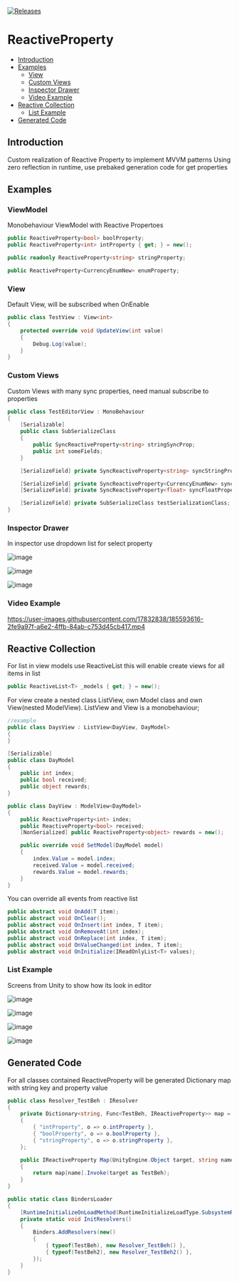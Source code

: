  [![Releases](https://img.shields.io/github/release/avmedvedskiy/ReactiveProperty.svg)](https://github.com/avmedvedskiy/ReactiveProperty/releases)
 
# ReactiveProperty
- [Introduction](#introduction)
- [Examples](#examples)
	- [View](#view)
	- [Custom Views](#custom-views)
	- [Inspector Drawer](#inspector-drawer)
	- [Video Example](#video-example)
- [Reactive Collection](#reactive-collection)
    - [List Example](#list-example)
- [Generated Code](#generated-code)
 
## Introduction 

Custom realization of Reactive Property to implement MVVM patterns
Using zero reflection in runtime, use prebaked generation code for get properties

## Examples
### ViewModel
Monobehaviour ViewModel with Reactive Propertoes
```csharp
public ReactiveProperty<bool> boolProperty;
public ReactiveProperty<int> intProperty { get; } = new();

public readonly ReactiveProperty<string> stringProperty;

public ReactiveProperty<CurrencyEnumNew> enumProperty;
```

### View
Default View, will be subscribed when OnEnable
```csharp
public class TestView : View<int>
{
    protected override void UpdateView(int value)
    {
        Debug.Log(value);
    }
}
```
### Custom Views 
Custom Views with many sync properties, need manual subscribe to properties
```csharp
public class TestEditorView : MonoBehaviour
{
    [Serializable]
    public class SubSerializeClass
    {
        public SyncReactiveProperty<string> stringSyncProp;
        public int someFields;
    }

    [SerializeField] private SyncReactiveProperty<string> syncStringProperty;

    [SerializeField] private SyncReactiveProperty<CurrencyEnumNew> syncCurrencyProperty;
    [SerializeField] private SyncReactiveProperty<float> syncFloatProperty;

    [SerializeField] private SubSerializeClass testSerializationClass;
}
```
### Inspector Drawer
In inspector use dropdown list for select property

![image](https://user-images.githubusercontent.com/17832838/185577063-f0d305fd-32aa-44e6-9626-ad7ed83fd994.png)

![image](https://user-images.githubusercontent.com/17832838/185577429-cfc27b16-0d5f-4c53-bc5d-78f40f437234.png)

![image](https://user-images.githubusercontent.com/17832838/185577521-9e5c0a26-5182-405e-ae77-dd8d8bfb14c1.png)

### Video Example
https://user-images.githubusercontent.com/17832838/185593616-2fe9a97f-a6e2-4ffb-84ab-c753d45cb417.mp4

## Reactive Collection
For list in view models use ReactiveList<T> this will enable create views for all items in list

```csharp
public ReactiveList<T> _models { get; } = new();
```

For view create a nested class ListView, own Model class and own View(nested ModelView<Model>). ListView and View is a monobehaviour;
```csharp
//example
public class DaysView : ListView<DayView, DayModel>
{
}

[Serializable]
public class DayModel
{
    public int index;
    public bool received;
    public object rewards;
}

public class DayView : ModelView<DayModel>
{
    public ReactiveProperty<int> index;
    public ReactiveProperty<bool> received;
    [NonSerialized] public ReactiveProperty<object> rewards = new();

    public override void SetModel(DayModel model)
    {
        index.Value = model.index;
        received.Value = model.received;
        rewards.Value = model.rewards;
    }
}    
```
You can override all events from reactive list
```csharp
public abstract void OnAdd(T item);
public abstract void OnClear();
public abstract void OnInsert(int index, T item);
public abstract void OnRemoveAt(int index);
public abstract void OnReplace(int index, T item);
public abstract void OnValueChanged(int index, T item);
public abstract void OnInitialize(IReadOnlyList<T> values);
```
        
        
### List Example
Screens from Unity to show how its look in editor

![image](https://user-images.githubusercontent.com/17832838/187874350-5f25509a-8d20-47e9-866b-98d36ab3de18.png)

![image](https://user-images.githubusercontent.com/17832838/187874406-9bf67ab9-4e76-419e-b026-c46a38e763dc.png)

![image](https://user-images.githubusercontent.com/17832838/187874474-e67a6fae-0b1f-4d22-a992-fea1ec261b6a.png)

![image](https://user-images.githubusercontent.com/17832838/187874435-d9a8f28f-06d6-4be1-aa57-79d865086e28.png)


## Generated Code
For all classes contained ReactiveProperty will be generated Dictionary map with string key and property value
```csharp
public class Resolver_TestBeh : IResolver
{
    private Dictionary<string, Func<TestBeh, IReactiveProperty>> map = new()
    {
        { "intProperty", o => o.intProperty },
        { "boolProperty", o => o.boolProperty },
        { "stringProperty", o => o.stringProperty },
    };

    public IReactiveProperty Map(UnityEngine.Object target, string name)
    {
        return map[name].Invoke(target as TestBeh);
    }
}

public static class BindersLoader
{
    [RuntimeInitializeOnLoadMethod(RuntimeInitializeLoadType.SubsystemRegistration)]
    private static void InitResolvers()
    {
        Binders.AddResolvers(new()
        {
            { typeof(TestBeh), new Resolver_TestBeh() },
            { typeof(TestBeh2), new Resolver_TestBeh2() },
        });
    }
}
```


